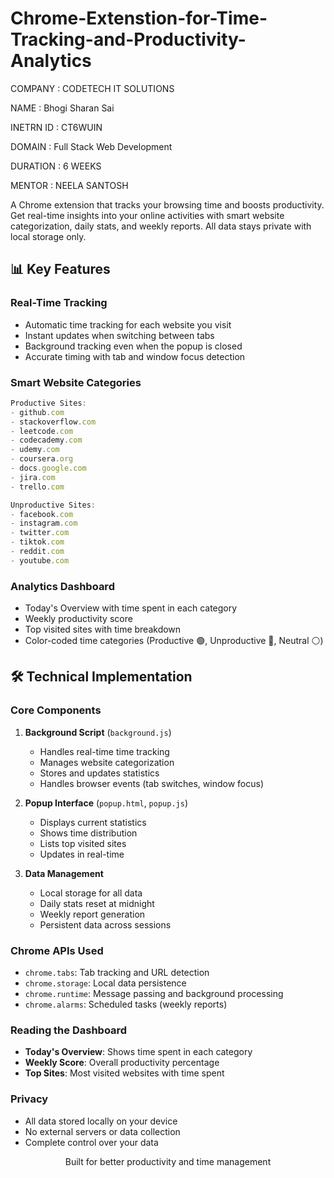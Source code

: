 # Chrome-Extenstion-for-Time-Tracking-and-Productivity-Analytics

COMPANY : CODETECH IT SOLUTIONS

NAME : Bhogi Sharan Sai

INETRN ID : CT6WUIN

DOMAIN : Full Stack Web Development

DURATION : 6 WEEKS

MENTOR : NEELA SANTOSH

A Chrome extension that tracks your browsing time and boosts productivity. Get real-time insights into your online activities with smart website categorization, daily stats, and weekly reports. All data stays private with local storage only.

## 📊 Key Features

### Real-Time Tracking
- Automatic time tracking for each website you visit
- Instant updates when switching between tabs
- Background tracking even when the popup is closed
- Accurate timing with tab and window focus detection

### Smart Website Categories
```javascript
Productive Sites:
- github.com
- stackoverflow.com
- leetcode.com
- codecademy.com
- udemy.com
- coursera.org
- docs.google.com
- jira.com
- trello.com

Unproductive Sites:
- facebook.com
- instagram.com
- twitter.com
- tiktok.com
- reddit.com
- youtube.com
```

### Analytics Dashboard
- Today's Overview with time spent in each category
- Weekly productivity score
- Top visited sites with time breakdown
- Color-coded time categories (Productive 🟢, Unproductive 🔴, Neutral ⚪)

## 🛠️ Technical Implementation

### Core Components
1. **Background Script** (`background.js`)
   - Handles real-time time tracking
   - Manages website categorization
   - Stores and updates statistics
   - Handles browser events (tab switches, window focus)

2. **Popup Interface** (`popup.html`, `popup.js`)
   - Displays current statistics
   - Shows time distribution
   - Lists top visited sites
   - Updates in real-time

3. **Data Management**
   - Local storage for all data
   - Daily stats reset at midnight
   - Weekly report generation
   - Persistent data across sessions

### Chrome APIs Used
- `chrome.tabs`: Tab tracking and URL detection
- `chrome.storage`: Local data persistence
- `chrome.runtime`: Message passing and background processing
- `chrome.alarms`: Scheduled tasks (weekly reports)

### Reading the Dashboard
- **Today's Overview**: Shows time spent in each category
- **Weekly Score**: Overall productivity percentage
- **Top Sites**: Most visited websites with time spent

### Privacy
- All data stored locally on your device
- No external servers or data collection
- Complete control over your data

<p align="center">Built for better productivity and time management</p>
